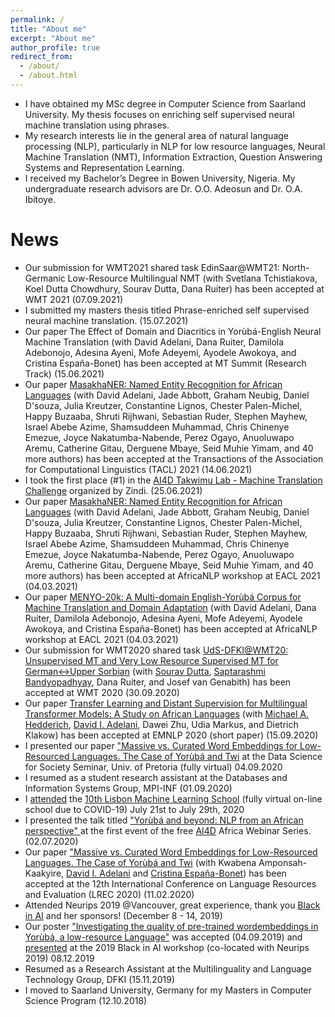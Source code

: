 ```yaml
---
permalink: /
title: "About me"
excerpt: "About me"
author_profile: true
redirect_from: 
  - /about/
  - /about.html
---
```

* I have obtained my MSc degree in Computer Science from Saarland University. My thesis focuses on enriching self supervised neural machine translation using phrases.
* My research interests lie in the general area of natural language processing (NLP), particularly in NLP for low resource languages, Neural Machine Translation (NMT), Information Extraction, Question Answering Systems and Representation Learning.
* I received my Bachelor’s Degree in Bowen University, Nigeria. My undergraduate research advisors are Dr. O.O. Adeosun and Dr. O.A. Ibitoye.

News
======
* Our submission for WMT2021 shared task EdinSaar@WMT21: North-Germanic Low-Resource Multilingual NMT (with Svetlana Tchistiakova, Koel Dutta Chowdhury, Sourav Dutta, Dana Ruiter) has been accepted at WMT 2021 (07.09.2021)
* I submitted my masters thesis titled Phrase-enriched self supervised neural machine translation. (15.07.2021)
* Our paper The Effect of Domain and Diacritics in Yorùbá-English Neural Machine Translation (with David Adelani, Dana Ruiter, Damilola Adebonojo, Adesina Ayeni, Mofe Adeyemi, Ayodele Awokoya, and Cristina España-Bonet) has been accepted at MT Summit (Research Track) (15.06.2021) 
* Our paper <a href="https://arxiv.org/abs/2103.11811">MasakhaNER: Named Entity Recognition for African Languages</a> (with David Adelani, Jade Abbott, Graham Neubig, Daniel D'souza, Julia Kreutzer, Constantine Lignos, Chester Palen-Michel, Happy Buzaaba, Shruti Rijhwani, Sebastian Ruder, Stephen Mayhew, Israel Abebe Azime, Shamsuddeen Muhammad, Chris Chinenye Emezue, Joyce Nakatumba-Nabende, Perez Ogayo, Anuoluwapo Aremu, Catherine Gitau, Derguene Mbaye, Seid Muhie Yimam, and 40 more authors) has been accepted at the Transactions of the Association for Computational Linguistics (TACL) 2021 (14.06.2021) 
* I took the first place (#1) in the <a href="https://zindi.africa/competitions/ai4d-takwimu-lab-machine-translation-challenge">AI4D Takwimu Lab - Machine Translation Challenge</a> organized by Zindi. (25.06.2021)
* Our paper <a href="https://arxiv.org/abs/2103.11811">MasakhaNER: Named Entity Recognition for African Languages</a> (with David Adelani, Jade Abbott, Graham Neubig, Daniel D'souza, Julia Kreutzer, Constantine Lignos, Chester Palen-Michel, Happy Buzaaba, Shruti Rijhwani, Sebastian Ruder, Stephen Mayhew, Israel Abebe Azime, Shamsuddeen Muhammad, Chris Chinenye Emezue, Joyce Nakatumba-Nabende, Perez Ogayo, Anuoluwapo Aremu, Catherine Gitau, Derguene Mbaye, Seid Muhie Yimam, and 40 more authors) has been accepted at AfricaNLP workshop at EACL 2021 (04.03.2021)
* Our paper <a href="https://arxiv.org/abs/2103.08647">MENYO-20k: A Multi-domain English-Yorùbá Corpus for Machine Translation and Domain Adaptation</a> (with David Adelani, Dana Ruiter, Damilola Adebonojo, Adesina Ayeni, Mofe Adeyemi, Ayodele Awokoya, and Cristina España-Bonet) has been accepted at AfricaNLP workshop at EACL 2021 (04.03.2021)
* Our submission for WMT2020 shared task <a href="https://aclanthology.org/2020.wmt-1.129.pdf">UdS-DFKI@WMT20: Unsupervised MT and Very Low Resource Supervised MT for
German↔Upper Sorbian</a> (with <a href="">Sourav Dutta</a>, <a href="">Saptarashmi Bandyopadhyay</a>, Dana
Ruiter, and Josef van Genabith) has been accepted at WMT 2020 (30.09.2020) 
* Our paper <a href="https://arxiv.org/abs/2010.03179">Transfer Learning and Distant Supervision for Multilingual Transformer Models: A Study on African Languages</a> (with <a href="https://michael-hedderich.de/">Michael A. Hedderich</a>, <a href="https://dadelani.github.io/">David I. Adelani</a>, Dawei Zhu, Udia Markus, and Dietrich Klakow) has been accepted at EMNLP 2020 (short paper) (15.09.2020) 
* I presented our paper <a href = "https://arxiv.org/abs/1912.02481">"Massive vs. Curated Word Embeddings for Low-Resourced Languages. The Case of Yorùbá and Twi</a> at the Data Science for Society Seminar, Univ. of Pretoria (fully virtual) 04.09.2020
* I resumed as a student research assistant at the Databases and Information Systems Group, MPI-INF (01.09.2020)
* I <a href=" ajesujoba.github.io/files/Certificate LxMLS2020.pdf">attended</a> the <a href="http://lxmls.it.pt/2020">10th Lisbon Machine Learning School</a> (fully virtual on-line school due to COVID-19) July 21st to July 29th, 2020
* I presented the talk titled <a href=" ajesujoba.github.io/files/ai4d_webinar_NLP.pdf">"Yorùbá and beyond: NLP from an African perspective" </a> at the first event of the free <a href="https://ai4d.ai/">AI4D</a> Africa Webinar Series. (02.07.2020)
* Our paper <a href = "https://arxiv.org/abs/1912.02481">"Massive vs. Curated Word Embeddings for Low-Resourced Languages. The Case of Yorùbá and Twi</a> (with Kwabena Amponsah-Kaakyire, <a href="https://dadelani.github.io/">David I. Adelani</a> and <a href="https://www.cs.upc.edu/~cristinae">Cristina España-Bonet</a>) has been accepted at the 12th International Conference on Language Resources and Evaluation (LREC 2020) (11.02.2020) 
* Attended Neurips 2019 @Vancouver, great experience, thank you <a href="https://blackinai.github.io/">Black in AI</a> and her sponsors! (December 8 - 14, 2019) 
* Our poster <a href=" ajesujoba.github.io/files/Black_in_AI.pdf">"Investigating the quality of pre-trained wordembeddings in Yorùbá, a low-resource Language"</a> was accepted (04.09.2019) and <a href=" ajesujoba.github.io/images/IMG_2203.JPG">presented</a> at the 2019 Black in AI workshop (co-located with Neurips 2019) 08.12.2019
* Resumed as a Research Assistant at the Multilinguality and Language Technology Group, DFKI (15.11.2019)
* I moved to Saarland University, Germany for my Masters in Computer Science Program (12.10.2018)
